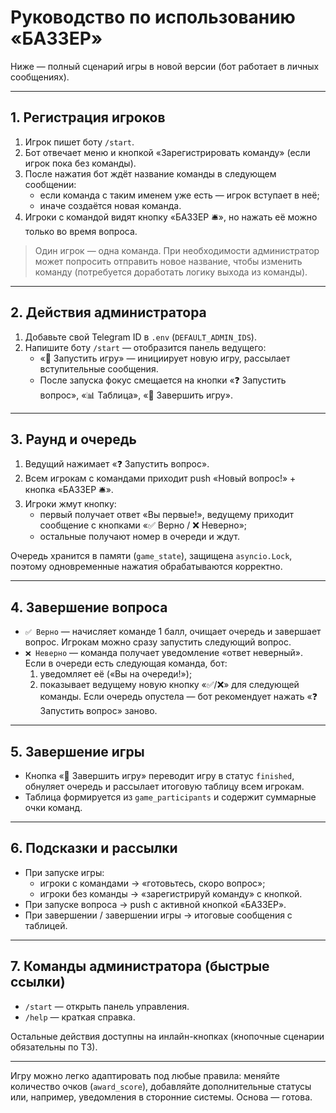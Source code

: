 # Руководство по использованию «БАЗЗЕР»

Ниже — полный сценарий игры в новой версии (бот работает в личных сообщениях).

---

## 1. Регистрация игроков
1. Игрок пишет боту `/start`.
2. Бот отвечает меню и кнопкой «Зарегистрировать команду» (если игрок пока без команды).
3. После нажатия бот ждёт название команды в следующем сообщении:
   - если команда с таким именем уже есть — игрок вступает в неё;
   - иначе создаётся новая команда.
4. Игроки с командой видят кнопку «БАЗЗЕР 🛎️», но нажать её можно только во время вопроса.

> Один игрок — одна команда. При необходимости администратор может попросить отправить новое название, чтобы изменить команду (потребуется доработать логику выхода из команды).

---

## 2. Действия администратора
1. Добавьте свой Telegram ID в `.env` (`DEFAULT_ADMIN_IDS`).
2. Напишите боту `/start` — отобразится панель ведущего:
   - «🚀 Запустить игру» — инициирует новую игру, рассылает вступительные сообщения.
   - После запуска фокус смещается на кнопки «❓ Запустить вопрос», «📊 Таблица», «🛑 Завершить игру».

---

## 3. Раунд и очередь
1. Ведущий нажимает «❓ Запустить вопрос».
2. Всем игрокам с командами приходит push «Новый вопрос!» + кнопка «БАЗЗЕР 🛎️».
3. Игроки жмут кнопку:
   - первый получает ответ «Вы первые!», ведущему приходит сообщение с кнопками «✅ Верно / ❌ Неверно»;
   - остальные получают номер в очереди и ждут.

Очередь хранится в памяти (`game_state`), защищена `asyncio.Lock`, поэтому одновременные нажатия обрабатываются корректно.

---

## 4. Завершение вопроса
- `✅ Верно` — начисляет команде 1 балл, очищает очередь и завершает вопрос. Игрокам можно сразу запустить следующий вопрос.
- `❌ Неверно` — команда получает уведомление «ответ неверный». Если в очереди есть следующая команда, бот:
  1. уведомляет её («Вы на очереди!»);
  2. показывает ведущему новую кнопку «✅/❌» для следующей команды.
  Если очередь опустела — бот рекомендует нажать «❓ Запустить вопрос» заново.

---

## 5. Завершение игры
- Кнопка «🛑 Завершить игру» переводит игру в статус `finished`, обнуляет очередь и рассылает итоговую таблицу всем игрокам.
- Таблица формируется из `game_participants` и содержит суммарные очки команд.

---

## 6. Подсказки и рассылки
- При запуске игры:
  - игроки с командами → «готовьтесь, скоро вопрос»;
  - игроки без команды → «зарегистрируй команду» с кнопкой.
- При запуске вопроса → push с активной кнопкой «БАЗЗЕР».
- При завершении / завершении игры → итоговые сообщения с таблицей.

---

## 7. Команды администратора (быстрые ссылки)
- `/start` — открыть панель управления.
- `/help` — краткая справка.

Остальные действия доступны на инлайн-кнопках (кнопочные сценарии обязательны по ТЗ).

---

Игру можно легко адаптировать под любые правила: меняйте количество очков (`award_score`), добавляйте дополнительные статусы или, например, уведомления в сторонние системы. Основа — готова.
